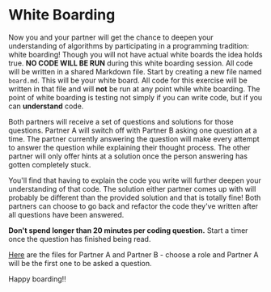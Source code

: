 # White Boarding

Now you and your partner will get the chance to deepen your understanding of algorithms by participating in a programming tradition: white boarding! Though you will not have actual white boards the idea holds true. **NO CODE WILL BE RUN** during this white boarding session. All code will be written in a shared Markdown file. Start by creating a new file named `board.md`. This will be your white board. All code for this exercise will be written in that file and will **not** be run at any point while white boarding. The point of white boarding is testing not simply if you can write code, but if you can **understand** code.

Both partners will receive a set of questions and solutions for those questions. Partner A will switch off with Partner B asking one question at a time. The partner currently answering the question will make every attempt to answer the question while explaining their thought process. The other partner will only offer hints at a solution once the person answering has gotten completely stuck.

You'll find that having to explain the code you write will further deepen your understanding of that code. The solution either partner comes up with will probably be different than the provided solution and that is totally fine! Both partners can choose to go back and refactor the code they've written after all questions have been answered.

**Don't spend longer than 20 minutes per coding question.** Start a timer once the question has finished being read.

[Here][wb] are the files for Partner A and Partner B - choose a role and Partner A will be the first one to be asked a question.

Happy boarding!!

[wb]: https://s3-us-west-1.amazonaws.com/appacademy-open-assets/fullstack/ruby/assets/wb_day_one.zip
